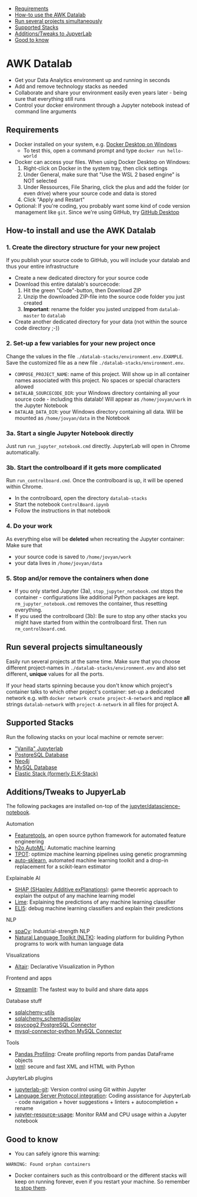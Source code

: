 * [Requirements](#requirements)
* [How-to use the AWK Datalab](#how-to-install-and-use-the-awk-datalab)
* [Run several projects simultaneously](#run-several-projects-simultaneously)
* [Supported Stacks](#supported-stacks)
* [Additions/Tweaks to JupyerLab](#additionstweaks-to-jupyerlab)
* [Good to know](#good-to-know)


# AWK Datalab
* Get your Data Analytics environment up and running in seconds
* Add and remove technology stacks as needed
* Collaborate and share your environment easily even years later - being sure that everything still runs
* Control your docker environment through a Jupyter notebook instead of command line arguments

## Requirements
* Docker installed on your system, e.g. [Docker Desktop on Windows](https://docs.docker.com/docker-for-windows/install/)
  * To test this, open a command prompt and type `docker run hello-world`
* Docker can access your files. When using Docker Desktop on Windows:
  1. Right-click on Docker in the system tray, then click settings
  2. Under General, make sure that "Use the WSL 2 based engine" is NOT selected
  3. Under Ressources, File Sharing, click the plus and add the folder (or even drive) where your source code and data is stored
  4. Click "Apply and Restart"
* Optional: If you're coding, you probably want some kind of code version management like `git`. Since we're using GitHub, try [GitHub Desktop](https://desktop.github.com/)

## How-to install and use the AWK Datalab
### 1. Create the directory structure for your new project
If you publish your source code to GitHub, you will include your datalab and thus your entire infrastructure
* Create a new dedicated directory for your source code
* Download this entire datalab's sourcecode:
  1. Hit the green "Code"-button, then Download ZIP
  2. Unzip the downloaded ZIP-file into the source code folder you just created
  3. **Important**: rename the folder you justed unzipped from `datalab-master` to `datalab`
* Create another dedicated directory for your data (not within the source code directory ;-))

### 2. Set-up a few variables for your new project once
Change the values in the file `./datalab-stacks/environment.env.EXAMPLE`. Save the customized file as a new file `./datalab-stacks/environment.env`.
* `COMPOSE_PROJECT_NAME`: name of this project. Will show up in all container names associated with this project. No spaces or special characters allowed
* `DATALAB_SOURCECODE_DIR`: your Windows directory containing all your source code - including this datalab! Will appear as `/home/jovyan/work` in the Jupyter Notebook
* `DATALAB_DATA_DIR`: your Windows directory containing all data. Will be mounted as `/home/jovyan/data` in the Notebook


### 3a. Start a single Jupyter Notebook directly
Just run `run_jupyter_notebook.cmd` directly. JupyterLab will open in Chrome automatically.


### 3b. Start the controlboard if it gets more complicated
Run `run_controlboard.cmd`. Once the controlboard is up, it will be opened within Chrome.
* In the controlboard, open the directory `datalab-stacks`
* Start the notebook `ControlBoard.ipynb`
* Follow the instructions in that notebook

### 4. Do your work
As everything else will be **deleted** when recreating the Jupyter container: Make sure that
* your source code is saved to `/home/jovyan/work`
* your data lives in `/home/jovyan/data`

### 5. Stop and/or remove the containers when done
* If you only started Jupyter (3a), `stop_jupyter_notebook.cmd` stops the container - configurations like additional Python packages are kept. `rm_jupyter_notebook.cmd` removes the container, thus resetting everything.
* If you used the controlboard (3b): Be sure to stop any other stacks you might have started from within the controlboard first. Then run `rm_controlboard.cmd`.

## Run several projects simultaneously
Easily run several projects at the same time. Make sure that you choose different project-names in `./datalab-stacks/environment.env` and also set different, **unique** values for all the ports.

If your head starts spinning because you don't know which project's container talks to which other project's container: set-up a dedicated network e.g. with `docker network create project-A-network` and replace **all** strings `datalab-network`  with  `project-A-network` in all files for project A. 


## Supported Stacks
Run the following stacks on your local machine or remote server:
* ["Vanilla" Jupyterlab](https://jupyterlab.readthedocs.io/en/stable/)
* [PostgreSQL Database](https://www.postgresql.org/)
* [Neo4j](https://neo4j.com/)
* [MySQL Database](https://www.mysql.com/)
* [Elastic Stack (formerly ELK-Stack)](https://www.elastic.co/de/products/)

## Additions/Tweaks to JupyerLab

The following packages are installed on-top of the [jupyter/datascience-notebook](https://jupyter-docker-stacks.readthedocs.io/en/latest/using/selecting.html).

Automation
* [Featuretools](https://featuretools.alteryx.com/en/stable/), an open source python framework for automated feature engineering
* [h2o AutoML](http://docs.h2o.ai/h2o/latest-stable/h2o-py/docs/index.html): Automatic machine learning
* [TPOT](http://epistasislab.github.io/tpot/): optimize machine learning pipelines using genetic programming
* [auto-sklearn](https://automl.github.io/auto-sklearn/master/index.html), automated machine learning toolkit and a drop-in replacement for a scikit-learn estimator

Explainable AI
* [SHAP (SHapley Additive exPlanations)](https://github.com/slundberg/shap): game theoretic approach to explain the output of any machine learning model
* [Lime](https://github.com/marcotcr/lime): Explaining the predictions of any machine learning classifier
* [ELI5](https://eli5.readthedocs.io/en/latest/overview.html): debug machine learning classifiers and explain their predictions

NLP
* [spaCy](https://spacy.io/): Industrial-strength NLP
* [Natural Language Toolkit (NLTK)](https://www.nltk.org/): leading platform for building Python programs to work with human language data

Visualizations
* [Altair](https://altair-viz.github.io/): Declarative Visualization in Python

Frontend and apps
* [Streamlit](https://docs.streamlit.io/en/stable/): The fastest way to build and share data apps

Database stuff
* [sqlalchemy-utils](https://sqlalchemy-utils.readthedocs.io/en/latest/)
* [sqlalchemy_schemadisplay](https://github.com/fschulze/sqlalchemy_schemadisplay)
* [psycopg2 PostgreSQL Connector](https://www.psycopg.org/docs/)
* [mysql-connector-python MySQL Connector](https://dev.mysql.com/doc/connector-python/en/)

Tools
* [Pandas Profiling](https://pandas-profiling.github.io/pandas-profiling/docs/master/rtd/): Create profiling reports from pandas DataFrame objects
* [lxml](https://lxml.de/): secure and fast XML and HTML with Python

JupyterLab plugins
* [jupyterlab-git](https://github.com/jupyterlab/jupyterlab-git): Version control using Git within Jupyter
* [Language Server Protocol integration](https://github.com/krassowski/jupyterlab-lsp): Coding assistance for JupyterLab - code navigation + hover suggestions + linters + autocompletion + rename
* [jupyter-resource-usage](https://github.com/jupyter-server/jupyter-resource-usage): Monitor RAM and CPU usage within a Jupyter notebook


## Good to know
* You can safely ignore this warning:
```
WARNING: Found orphan containers
```
* Docker containers such as this controlboard or the different stacks will keep on running forever, even if you restart your machine. So remember [to stop them](#5-stop-andor-remove-the-containers-when-done).
